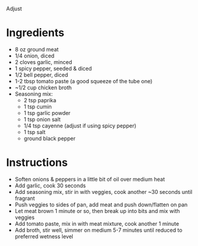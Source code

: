 Adjust 

# Ingredients
* 8 oz ground meat
* 1/4 onion, diced
* 2 cloves garlic, minced
* 1 spicy pepper, seeded & diced
* 1/2 bell pepper, diced
* 1-2 tbsp tomato paste (a good squeeze of the tube one)
* ~1/2 cup chicken broth
* Seasoning mix:
  * 2 tsp paprika
  * 1 tsp cumin
  * 1 tsp garlic powder
  * 1 tsp onion salt
  * 1/4 tsp cayenne (adjust if using spicy pepper)
  * 1 tsp salt
  * ground black pepper

# Instructions
* Soften onions & peppers in a little bit of oil over medium heat
* Add garlic, cook 30 seconds
* Add seasoning mix, stir in with veggies, cook another ~30 seconds until fragrant
* Push veggies to sides of pan, add meat and push down/flatten on pan
* Let meat brown 1 minute or so, then break up into bits and mix with veggies
* Add tomato paste, mix in with meat mixture, cook another 1 minute
* Add broth, stir well, simmer on medium 5-7 minutes until reduced to preferred wetness level
